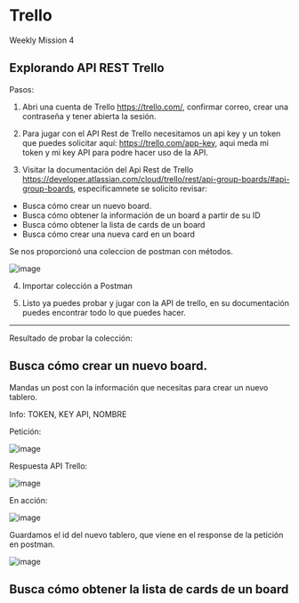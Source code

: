 # Trello
Weekly Mission 4

## Explorando API REST Trello

Pasos:

1. Abri una cuenta de Trello https://trello.com/, confirmar correo, crear una contraseña y tener abierta la sesión.

2. Para jugar con el API Rest de Trello necesitamos un api key y un token que puedes solicitar aquí: https://trello.com/app-key, aqui meda mi token y mi key API para podre hacer uso de la API.


3. Visitar la documentación del Api Rest de Trello https://developer.atlassian.com/cloud/trello/rest/api-group-boards/#api-group-boards, especificamnete se solicito revisar:

- Busca cómo crear un nuevo board.
- Busca cómo obtener la información de un board a partir de su ID
- Busca cómo obtener la lista de cards de un board
- Busca cómo crear una nueva card en un board

Se nos proporcionó una coleccion de postman con métodos.

![image](https://user-images.githubusercontent.com/99162884/167474766-5496d23d-8e32-43d9-b6fc-10cc6f94c352.png)


4. Importar colección a Postman

5. Listo ya puedes probar y jugar con la API de trello, en su documentación puedes encontrar todo lo que puedes hacer.

---

Resultado de probar la colección:


## Busca cómo crear un nuevo board.

Mandas un post con la información que necesitas para crear un nuevo tablero.

Info: TOKEN, KEY API, NOMBRE

Petición:

![image](https://user-images.githubusercontent.com/99162884/167475869-8ebd5660-56f7-456a-892f-7878327c7bd9.png)


Respuesta API Trello:

![image](https://user-images.githubusercontent.com/99162884/167475529-71f345ee-e44c-4c13-a48e-57a6cde12439.png)

En acción:

![image](https://user-images.githubusercontent.com/99162884/167475441-010224e6-4f24-4ae0-9cf7-bad31072567c.png)

Guardamos el id del nuevo tablero, que viene en el response de la petición en postman.

![image](https://user-images.githubusercontent.com/99162884/167475723-da2153c1-c206-4f9e-9482-4c165d513a13.png)




## Busca cómo obtener la lista de cards de un board






